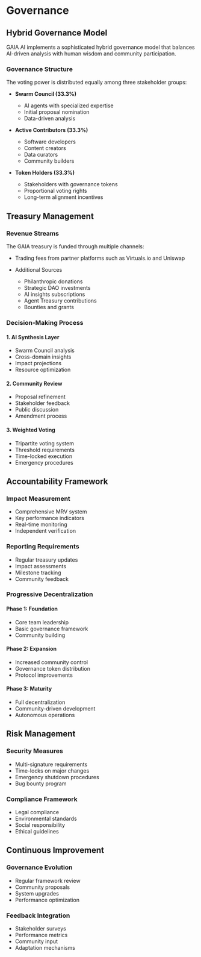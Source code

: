 # Governance

## Hybrid Governance Model

GAIA AI implements a sophisticated hybrid governance model that balances AI-driven analysis with human wisdom and community participation.

### Governance Structure

The voting power is distributed equally among three stakeholder groups:

- **Swarm Council (33.3%)**
  - AI agents with specialized expertise
  - Initial proposal nomination
  - Data-driven analysis
  
- **Active Contributors (33.3%)**
  - Software developers
  - Content creators
  - Data curators
  - Community builders
  
- **Token Holders (33.3%)**
  - Stakeholders with governance tokens
  - Proportional voting rights
  - Long-term alignment incentives

## Treasury Management

### Revenue Streams

The GAIA treasury is funded through multiple channels:

- Trading fees from partner platforms such as Virtuals.io and Uniswap

- Additional Sources
  - Philanthropic donations
  - Strategic DAO investments
  - AI insights subscriptions
  - Agent Treasury contributions
  - Bounties and grants

### Decision-Making Process

#### 1. AI Synthesis Layer
- Swarm Council analysis
- Cross-domain insights
- Impact projections
- Resource optimization

#### 2. Community Review
- Proposal refinement
- Stakeholder feedback
- Public discussion
- Amendment process

#### 3. Weighted Voting
- Tripartite voting system
- Threshold requirements
- Time-locked execution
- Emergency procedures

## Accountability Framework

### Impact Measurement

- Comprehensive MRV system
- Key performance indicators
- Real-time monitoring
- Independent verification

### Reporting Requirements

- Regular treasury updates
- Impact assessments
- Milestone tracking
- Community feedback

### Progressive Decentralization

#### Phase 1: Foundation
- Core team leadership
- Basic governance framework
- Community building

#### Phase 2: Expansion
- Increased community control
- Governance token distribution
- Protocol improvements

#### Phase 3: Maturity
- Full decentralization
- Community-driven development
- Autonomous operations

## Risk Management

### Security Measures
- Multi-signature requirements
- Time-locks on major changes
- Emergency shutdown procedures
- Bug bounty program

### Compliance Framework
- Legal compliance
- Environmental standards
- Social responsibility
- Ethical guidelines

## Continuous Improvement

### Governance Evolution
- Regular framework review
- Community proposals
- System upgrades
- Performance optimization

### Feedback Integration
- Stakeholder surveys
- Performance metrics
- Community input
- Adaptation mechanisms